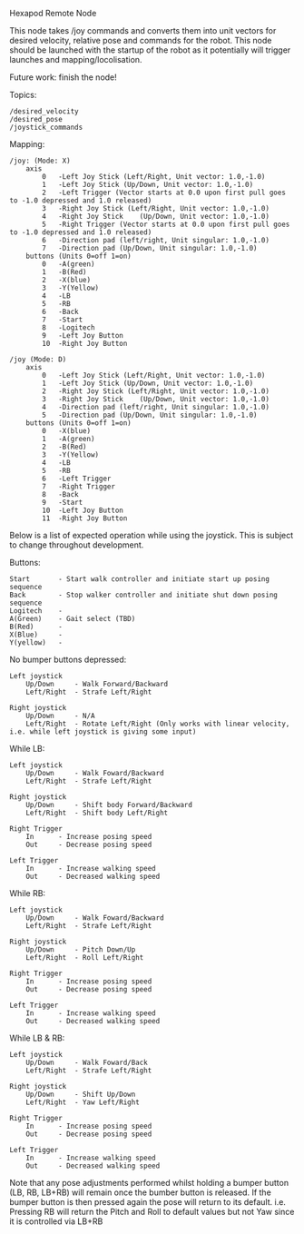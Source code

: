 Hexapod Remote Node

This node takes /joy commands and converts them into unit vectors for desired velocity, relative pose and commands for the robot. This node should be launched with the startup of the robot as it potentially will trigger launches and mapping/locolisation.

Future work: finish the node!

Topics: 

	/desired_velocity
	/desired_pose
	/joystick_commands

Mapping:

	/joy: (Mode: X)
		axis
			0	-Left Joy Stick (Left/Right, Unit vector: 1.0,-1.0) 
			1	-Left Joy Stick	(Up/Down, Unit vector: 1.0,-1.0)
			2	-Left Trigger (Vector starts at 0.0 upon first pull goes to -1.0 depressed and 1.0 released)
			3	-Right Joy Stick (Left/Right, Unit vector: 1.0,-1.0)
			4	-Right Joy Stick	(Up/Down, Unit vector: 1.0,-1.0)
			5	-Right Trigger (Vector starts at 0.0 upon first pull goes to -1.0 depressed and 1.0 released)
			6	-Direction pad (left/right, Unit singular: 1.0,-1.0)
			7	-Direction pad (Up/Down, Unit singular: 1.0,-1.0)
		buttons (Units 0=off 1=on)
			0	-A(green)
			1	-B(Red)
			2	-X(blue)
			3	-Y(Yellow)
			4	-LB 
			5	-RB
			6	-Back
			7	-Start
			8	-Logitech
			9	-Left Joy Button
			10	-Right Joy Button

	/joy (Mode: D)
		axis
			0	-Left Joy Stick (Left/Right, Unit vector: 1.0,-1.0) 
			1	-Left Joy Stick	(Up/Down, Unit vector: 1.0,-1.0)
			2	-Right Joy Stick (Left/Right, Unit vector: 1.0,-1.0)
			3	-Right Joy Stick	(Up/Down, Unit vector: 1.0,-1.0)
			4	-Direction pad (left/right, Unit singular: 1.0,-1.0)
			5	-Direction pad (Up/Down, Unit singular: 1.0,-1.0)
		buttons (Units 0=off 1=on)
			0	-X(blue)
			1	-A(green)
			2	-B(Red)
			3	-Y(Yellow)
			4	-LB 
			5	-RB
			6	-Left Trigger
			7	-Right Trigger
			8	-Back
			9	-Start
			10	-Left Joy Button
			11	-Right Joy Button

Below is a list of expected operation while using the joystick. 
This is subject to change throughout development.

Buttons:

	Start		- Start walk controller and initiate start up posing sequence
	Back		- Stop walker controller and initiate shut down posing sequence
	Logitech	-
	A(Green)	- Gait select (TBD)
	B(Red)		- 
	X(Blue) 	- 
	Y(yellow)	- 

No bumper buttons depressed:

	Left joystick 
		Up/Down		- Walk Forward/Backward
		Left/Right	- Strafe Left/Right 	

	Right joystick
		Up/Down		- N/A
		Left/Right	- Rotate Left/Right (Only works with linear velocity, i.e. while left joystick is giving some input)

While LB:

	Left joystick 
		Up/Down		- Walk Foward/Backward
		Left/Right	- Strafe Left/Right 	

	Right joystick
		Up/Down		- Shift body Forward/Backward
		Left/Right	- Shift body Left/Right

	Right Trigger
		In		- Increase posing speed
		Out		- Decrease posing speed

	Left Trigger
		In		- Increase walking speed
		Out		- Decreased walking speed

While RB:

	Left joystick 
		Up/Down		- Walk Foward/Backward
		Left/Right	- Strafe Left/Right 	

	Right joystick
		Up/Down		- Pitch Down/Up 
		Left/Right	- Roll Left/Right

	Right Trigger
		In		- Increase posing speed
		Out		- Decrease posing speed

	Left Trigger
		In		- Increase walking speed
		Out		- Decreased walking speed

While LB & RB:
		
	Left joystick 
		Up/Down		- Walk Foward/Back
		Left/Right	- Strafe Left/Right 	

	Right joystick
		Up/Down		- Shift Up/Down
		Left/Right	- Yaw Left/Right

	Right Trigger
		In		- Increase posing speed
		Out		- Decrease posing speed

	Left Trigger
		In		- Increase walking speed
		Out		- Decreased walking speed

Note that any pose adjustments performed whilst holding a bumper button (LB, RB, LB+RB) will remain once the bumber button is released.
If the bumper button is then pressed again the pose will return to its default. 
i.e. Pressing RB will return the Pitch and Roll to default values but not Yaw since it is controlled via LB+RB 
